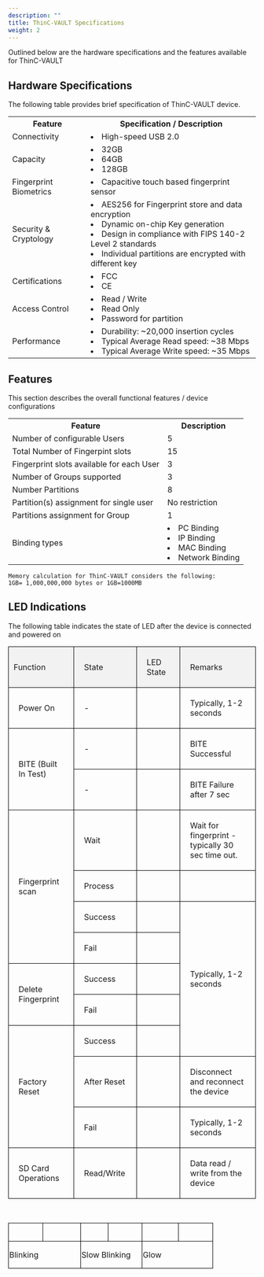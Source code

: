 ```yaml
---
description: ""
title: ThinC-VAULT Specifications
weight: 2
---
```


Outlined below are the hardware specifications and the features available for ThinC-VAULT

## Hardware Specifications

The following table provides brief specification of ThinC-VAULT device.

<table>
  <tr>
    <th>Feature</th>
    <th>Specification / Description</th>
    </tr>
  <tr>
    <td>Connectivity</td>
    <td><li>High-speed USB 2.0</td>

  </tr>
   <tr>
    <td>Capacity</td>
    <td><li>32GB<li> 64GB <li> 128GB</td>
  
  </tr>
  <tr>
    <td>Fingerprint Biometrics</td>
    <td><li>Capacitive touch based fingerprint sensor 
        </td>
    </tr>
   <tr>
    <td>Security & Cryptology </td>
    <td><li> AES256 for Fingerprint store and data encryption </li>
<li>Dynamic on-chip Key generation </li>
<li>Design in compliance with FIPS 140-2 Level 2 standards </li>
<li>Individual partitions are encrypted with different key</li></td>
   
  </tr>
    <tr>
    <td>Certifications</td>
    <td><li> FCC
        <li>CE
    </td>
  </tr>
   <tr>
      <td>Access Control</td>
      <td><li>Read / Write
          <li>Read Only
          <li>Password for partition</td>
    </tr>
       <tr>
    <td>Performance</td>
    <td><li>Durability: ~20,000 insertion cycles
        <li>Typical Average Read speed: ~38 Mbps
        <li>Typical Average Write speed: ~35 Mbps </td>
  </tr>
</table>


## Features

This section describes the overall functional features / device configurations

<table>
  <tr>
    <th>Feature</th>
    <th>Description</th>
    </tr>
  <tr>
    <td>Number of configurable Users</td>
    <td>5</td>
  </tr>
  <tr>
    <td>Total Number of Fingerpint slots</td>
    <td>15</td>
  </tr>
   <tr>
    <td>Fingerprint slots available for each User  </td>
    <td>3</td>
  </tr>
  <tr>
    <td>Number of Groups supported</td>
    <td>3</td>
  </tr>
   <tr>
    <td>Number Partitions</td>
    <td>8</td>
  </tr>
    <tr>
    <td>Partition(s) assignment for single user</td>
    <td>No restriction</td>
  </tr>
    <tr>
        <td>Partitions assignment for Group</td>
        <td>1</td>
    </tr>
    <tr>
        <td>Binding types</td>
            <td>
                <li>PC Binding
                <li>IP Binding
                <li>MAC Binding
                <li>Network Binding
            </td>
    </tr>
</table>

~~~
Memory calculation for ThinC-VAULT considers the following:
1GB= 1,000,000,000 bytes or 1GB=1000MB
~~~

## LED Indications

The following table indicates the state of LED after the device is connected and powered on


<table>
<tr>
<td width="121" valign="middle" style="border-width : 1px; border-color: #000000; border-style: solid; padding: 2px 10px; background-color: #f2f2f2;"><p class="rvps4"><span class="rvts15">Function</span></p>
</td>
<td width="95" valign="middle" style="border-width : 1px; border-color: #000000; border-style: solid; padding: 5px 20px; background-color: #f2f2f2;"><p class="rvps4"><span class="rvts15">State</span></p>
</td>
<td width="64" valign="middle" style="border-width : 1px; border-color: #000000; border-style: solid; padding: 5px 20px; background-color: #f2f2f2;"><p class="rvps4"><span class="rvts15">LED State</span></p>

</td>
<td width="197" valign="middle" style="border-width : 1px; border-color: #000000; border-style: solid; padding: 5px 20px; background-color: #f2f2f2;"><p class="rvps4"><span class="rvts15">Remarks</span></p>
</td>
</tr>
<tr valign="top">
<td width="121" valign="middle" style="border-width : 1px; border-color: #000000; border-style: solid; padding: 5px 20px;"><p class="rvps8"><span class="rvts15">Power On</span></p>
</td>
<td width="95" valign="middle" style="border-width : 1px; border-color: #000000; border-style: solid; padding: 5px 20px;"><p class="rvps8"><span class="rvts15">-</span></p>
</td>
<td width="64" valign="middle" style="border-width : 1px; border-color: #000000; border-style: solid; padding: 5px 20px;"><p class="rvps4"><img alt="" style="padding : 1px; margin : 0px 20px;" src="lib/GLOW PINK.png"></p>
</td>
<td width="197" valign="middle" style="border-width : 1px; border-color: #000000; border-style: solid; padding: 5px 20px;"><p class="rvps8"><span class="rvts15">Typically, 1-2 seconds</span></p>
</td>
</tr>
<tr valign="top">
<td rowspan="2" width="121" valign="middle" style="border-width : 1px; border-color: #000000; border-style: solid; padding: 5px 20px;"><p class="rvps8"><span class="rvts15">BITE (Built In Test)</span></p>
</td>
<td width="95" valign="middle" style="border-width : 1px; border-color: #000000; border-style: solid; padding: 5px 20px;"><p class="rvps8"><span class="rvts15">-</span></p>
</td>
<td width="64" valign="middle" style="border-width : 1px; border-color: #000000; border-style: solid; padding: 5px 20px;"><p class="rvps4"><img alt="" style="padding : 1px; margin : 0px 20px;" src="lib/BLUE BLINKING.png"></p>
</td>
<td width="197" valign="middle" style="border-width : 1px; border-color: #000000; border-style: solid; padding: 5px 20px;"><p class="rvps8"><span class="rvts15">BITE Successful </span></p>
</td>
</tr>
<tr valign="top">
<td width="95" height="23" valign="middle" style="border-width : 1px; border-color: #000000; border-style: solid; padding: 5px 20px;"><p class="rvps8"><span class="rvts15">-</span></p>
</td>
<td width="64" height="23" valign="middle" style="border-width : 1px; border-color: #000000; border-style: solid; padding: 5px 20px;"><p class="rvps4"><img alt="" style="padding : 1px; margin : 0px 20px;" src="lib/GLOW RED.png"></p>
</td>
<td width="197" height="23" valign="middle" style="border-width : 1px; border-color: #000000; border-style: solid; padding: 5px 20px;"><p class="rvps8"><span class="rvts15">BITE Failure after 7 sec</span></p>
</td>
</tr>
<tr valign="top">
<td rowspan="4" width="121" valign="middle" style="border-width : 1px; border-color: #000000; border-style: solid; padding: 5px 20px;"><p class="rvps8"><span class="rvts15">Fingerprint scan</span></p>
</td>
<td width="95" height="31" valign="middle" style="border-width : 1px; border-color: #000000; border-style: solid; padding: 5px 20px;"><p class="rvps8"><span class="rvts15">Wait</span></p>
</td>
<td width="64" height="31" valign="middle" style="border-width : 1px; border-color: #000000; border-style: solid; padding: 5px 20px;"><p class="rvps4"><img alt="" style="padding : 1px; margin : 0px 20px;" src="lib/GLOW PINK.png"></p>
</td>
<td width="197" height="31" valign="middle" style="border-width : 1px; border-color: #000000; border-style: solid; padding: 5px 20px;"><p class="rvps8"><span class="rvts15">Wait for fingerprint - typically 30 sec time out. </span></p>
</td>
</tr>
<tr valign="top">
<td width="95" height="37" valign="middle" style="border-width : 1px; border-color: #000000; border-style: solid; padding: 5px 20px;"><p class="rvps8"><span class="rvts15">Process</span></p>
</td>
<td width="64" height="37" valign="middle" style="border-width : 1px; border-color: #000000; border-style: solid; padding: 5px 20px;"><p class="rvps4"><img alt="" style="padding : 1px; margin : 0px 20px;" src="lib/SLOW BLINKING BLUE.png"></p>
</td>
<td width="197" height="37" valign="middle" style="border-width : 1px; border-color: #000000; border-style: solid; padding: 5px 20px;"><p class="rvps8"><span class="rvts15"><br/></span></p>
</td>
</tr>
<tr valign="top">
<td width="95" height="33" valign="middle" style="border-width : 1px; border-color: #000000; border-style: solid; padding: 5px 20px;"><p class="rvps8"><span class="rvts15">Success</span></p>
</td>
<td width="64" height="33" valign="middle" style="border-width : 1px; border-color: #000000; border-style: solid; padding: 5px 20px;"><p class="rvps4"><img alt="" style="margin : 0px 20px;" src="lib/BLUE BLINKING.png"></p>
</td>
<td rowspan="5" width="197" height="12" valign="middle" style="border-width : 1px; border-color: #000000; border-style: solid; padding: 5px 20px;"><p class="rvps8"><span class="rvts15">Typically, 1-2 seconds</span></p>
</td>
</tr>
<tr valign="top">
<td width="95" height="30" valign="middle" style="border-width : 1px; border-color: #000000; border-style: solid; padding: 5px 20px;"><p class="rvps8"><span class="rvts15">Fail</span></p>
</td>
<td width="64" height="30" valign="middle" style="border-width : 1px; border-color: #000000; border-style: solid; padding: 5px 20px;"><p class="rvps4"><img alt="" style="padding : 1px; margin : 0px 20px;" src="lib/RED BLINKING.png"></p>
</td>
</tr>
<tr valign="top">
<td rowspan="2" width="121" valign="middle" style="border-width : 1px; border-color: #000000; border-style: solid; padding: 5px 20px;"><p class="rvps8"><span class="rvts15">Delete Fingerprint</span></p>
</td>
<td width="95" valign="middle" style="border-width : 1px; border-color: #000000; border-style: solid; padding: 5px 20px;"><p class="rvps8"><span class="rvts15">Success</span></p>
</td>
<td width="64" valign="middle" style="border-width : 1px; border-color: #000000; border-style: solid; padding: 5px 20px;"><p class="rvps4"><img alt="" style="padding : 1px; margin : 0px 20px;" src="lib/BLUE BLINKING.png"></p>
</td>
</tr>
<tr valign="top">
<td width="95" valign="middle" style="border-width : 1px; border-color: #000000; border-style: solid; padding: 5px 20px;"><p class="rvps8"><span class="rvts15">Fail</span></p>
</td>
<td width="64" valign="middle" style="border-width : 1px; border-color: #000000; border-style: solid; padding: 5px 20px;"><p class="rvps4"><img alt="" style="padding : 1px; margin : 0px 20px;" src="lib/RED BLINKING.png"></p>
</td>
</tr>
<tr valign="top">
<td rowspan="3" width="121" valign="middle" style="border-width : 1px; border-color: #000000; border-style: solid; padding: 5px 20px;"><p class="rvps8"><span class="rvts15">Factory Reset</span></p>
</td>
<td width="95" valign="middle" style="border-width : 1px; border-color: #000000; border-style: solid; padding: 5px 20px;"><p class="rvps8"><span class="rvts15">Success</span></p>
</td>
<td width="64" valign="middle" style="border-width : 1px; border-color: #000000; border-style: solid; padding: 5px 20px;"><p class="rvps4"><img alt="" style="padding : 1px; margin : 0px 20px;" src="lib/BLUE BLINKING.png"></p>
</td>
</tr>
<tr valign="top">
<td width="95" valign="middle" style="border-width : 1px; border-color: #000000; border-style: solid; padding: 5px 20px;"><p class="rvps8"><span class="rvts15">After Reset</span></p>
</td>
<td width="64" valign="middle" style="border-width : 1px; border-color: #000000; border-style: solid; padding: 5px 20px;"><p class="rvps4"><img alt="" style="padding : 1px; margin : 0px 20px;" src="lib/RED BLINKING.png"></p>
</td>
<td width="197" valign="middle" style="border-width : 1px; border-color: #000000; border-style: solid; padding: 5px 20px;"><p class="rvps8"><span class="rvts15">Disconnect and reconnect the device</span></p>
</td>
</tr>
<tr valign="top">
<td width="95" height="24" valign="middle" style="border-width : 1px; border-color: #000000; border-style: solid; padding: 5px 20px;"><p class="rvps8"><span class="rvts15">Fail</span></p>
</td>
<td width="64" height="24" valign="middle" style="border-width : 1px; border-color: #000000; border-style: solid; padding: 5px 20px;"><p class="rvps4"><img alt="" style="padding : 1px; margin : 0px 20px;" src="lib/SLOW BLINKING PINK.png"></p>
</td>
<td width="197" height="24" valign="middle" style="border-width : 1px; border-color: #000000; border-style: solid; padding: 5px 20px;"><p class="rvps8"><span class="rvts15">Typically, 1-2 seconds</span></p>
</td>
</tr>
<tr valign="top">
<td width="121" valign="middle" style="border-width : 1px; border-color: #000000; border-style: solid; padding: 5px 20px;"><p class="rvps8"><span class="rvts15">SD Card Operations</span></p>
</td>
<td width="95" height="24" valign="middle" style="border-width : 1px; border-color: #000000; border-style: solid; padding: 5px 20px;"><p class="rvps8"><span class="rvts15">Read/Write</span></p>
</td>
<td width="64" height="24" valign="middle" style="border-width : 1px; border-color: #000000; border-style: solid; padding: 5px 20px;"><p class="rvps4"><img alt="" style="padding : 1px; margin : 0px 20px;" src="lib/SLOW BLINKING BLUE.png"></p>
</td>
<td width="197" height="24" valign="middle" style="border-width : 1px; border-color: #000000; border-style: solid; padding: 5px 20px;"><p class="rvps8"><span class="rvts15">Data read / write from the device </span></p>
</td>
</tr>
</table>
</div>
<p class="rvps8"><span class="rvts15"><br/></span></p>
<div class="rvps8"><table width="500" border="1" cellpadding="1" cellspacing="-1" style="border-width: 0px; border-collapse: collapse;">
<tr valign="middle">
<td width="66" valign="middle" style="border-width : 1px; border-color: #000000; border-style: solid; padding: 1px;"><p class="rvps3"><img alt="" style="padding : 1px;" src="lib/BLUE BLINKING.png"></p>
</td>
<td width="73" valign="middle" style="border-width : 1px; border-color: #000000; border-style: solid; padding: 1px;"><p class="rvps3"><img alt="" style="padding : 1px;" src="lib/RED BLINKING.png"></p>
</td>
<td width="52" valign="middle" style="border-width : 1px; border-color: #000000; border-style: solid; padding: 1px;"><p class="rvps3"><img alt="" style="padding : 1px;" src="lib/SLOW BLINKING BLUE.png"></p>
</td>
<td width="65" valign="middle" style="border-width : 1px; border-color: #000000; border-style: solid; padding: 1px;"><p class="rvps3"><img alt="" style="padding : 1px;" src="lib/SLOW BLINKING RED.png"></p>
</td>
<td width="71" valign="middle" style="border-width : 1px; border-color: #000000; border-style: solid; padding: 1px;"><p class="rvps3"><img alt="" style="padding : 1px;" src="lib/GLOW PINK.png"></p>
</td>
<td width="67" valign="middle" style="border-width : 1px; border-color: #000000; border-style: solid; padding: 1px;"><p class="rvps3"><img alt="" style="padding : 1px;" src="lib/GLOW RED.png"></p>
</td>
</tr>
<tr valign="middle">
<td colspan="2" width="144" valign="middle" style="border-width : 1px; border-color: #000000; border-style: solid; padding: 1px;"><p class="rvps3"><span class="rvts12">Blinking</span></p>
</td>
<td colspan="2" width="122" valign="middle" style="border-width : 1px; border-color: #000000; border-style: solid; padding: 1px;"><p class="rvps3"><span class="rvts12">Slow Blinking</span></p>
</td>
<td colspan="2" width="110" valign="middle" style="border-width : 1px; border-color: #000000; border-style: solid; padding: 1px;"><p class="rvps3"><span class="rvts12">Glow</span></p>
</td>
</tr>
</table>
